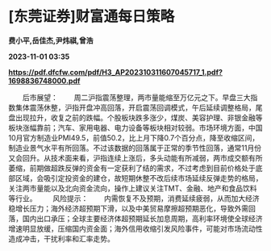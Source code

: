 # [东莞证券]财富通每日策略
**费小平,岳佳杰,尹炜祺,曾浩**

**2023-11-01 03:35**

**https://pdf.dfcfw.com/pdf/H3_AP202310311607045717_1.pdf?1698836748000.pdf**

　　后市展望： 　　周二沪指震荡整理，两市量能缩至万亿元之下。早盘三大指数集体震荡休整，沪指开盘冲高回落，开启震荡回调模式，午后延续调整格局，尾盘出现拉升，收复之前的跌幅。个股板块跌多涨少，煤炭、美容护理、非银金融等板块涨幅靠前；汽车、家用电器、电力设备等板块相对较弱。市场环境方面，中国10月官方制造业PMI49.5，前值50.2，比上月下降0.7个百分点，降至收缩区间，制造业景气水平有所回落。不过该数据的回落属于正常的季节性回落，通常11月份又会回升。从技术面来看，沪指连续上涨后，多头动能有所减弱，两市成交额有所萎缩，前期做超跌反弹的资金有一定获利了结的需求，不过考虑到目前价格处于底部区域，会吸引定投资金的建仓，故短期休整不改后续市场延续反弹走势的格局，关注两市量能以及北向资金流向，操作上建议关注TMT、金融、地产和食品饮料等行业。 　　风险提示： 　　内需恢复不及预期，消费延续疲弱，从而加大经济稳增长压力；海外经济超预期下滑，以及中美贸易摩擦超预期恶化，导致外需回落，国内出口承压；全球主要经济体超预期延长加息周期，高利率环境使全球经济增速明显放缓，压缩国内资金面；海外信用收缩引发风险事件，可能对市场流动性造成冲击，干扰利率和汇率走势。